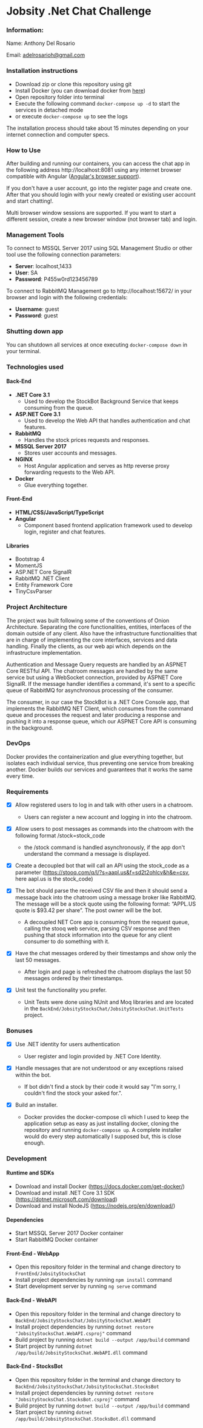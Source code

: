 # Jobsity .Net Chat Challenge

### Information:
Name: Anthony Del Rosario

Email: adelrosarioh@gmail.com 

### Installation instructions

- Download zip or clone this repository using git
- Install Docker (you can download docker from [here](https://docs.docker.com/get-docker/))
- Open repository folder into terminal
- Execute the following command `docker-compose up -d` to start the services in detached mode 
- or execute `docker-compose up` to see the logs

The installation process should take about 15 minutes depending on your internet connection and computer specs.

### How to Use

After building and running our containers, you can access the chat app in the following address http://localhost:8081 using any internet browser compatible with Angular ([Angular's browser support](https://angular.io/guide/browser-support)). 

If you don't have a user account, go into the register page and create one. After that you should login with your newly created or existing user account and start chatting!.

Multi browser window sessions are supported. If you want to start a different session, create a new browser window (not browser tab) and login.

### Management Tools 
To connect to MSSQL Server 2017 using SQL Management Studio or other tool use the following connection parameters:
- **Server**: localhost,1433
- **User**: SA
- **Password**: P455w0rd123456789

To connect to RabbitMQ Management go to http://localhost:15672/ in your browser and login with the following credentials:
- **Username**: guest
- **Password**: guest

### Shutting down app
You can shutdown all services at once executing `docker-compose down` in your terminal.

### Technologies used

#### Back-End

- **.NET Core 3.1**
    - Used to develop the StockBot Background Service that keeps consuming from the queue.
- **ASP.NET Core 3.1**
    - Used to develop the Web API that handles authentication and chat features.
- **RabbitMQ**
    - Handles the stock prices requests and responses.
- **MSSQL Server 2017**
    - Stores user accounts and messages.
- **NGINX**
    - Host Angular application and serves as http reverse proxy forwarding requests to the Web API.
- **Docker**
    - Glue everything together.

#### Front-End

- **HTML/CSS/JavaScript/TypeScript**
- **Angular**
    - Component based frontend application framework used to develop login, register and chat features.

#### Libraries

- Bootstrap 4
- MomentJS
- ASP.NET Core SignalR
- RabbitMQ .NET Client
- Entity Framework Core
- TinyCsvParser

### Project Architecture

The project was built following  some of the conventions of Onion Architecture. Separating the core functionalities, entities, interfaces of the domain outside of any client. Also have the infrastructure functionalities that are in charge of implementing the core interfaces, services and data handling. Finally the clients, as our web api which depends on the infrastructure implementation. 

Authentication and Message Query requests are handled by an ASPNET Core RESTful API. The chatroom messages are handled by the same service but using a WebSocket connection, provided by ASPNET Core SignalR. If the message handler identifies a command, it's sent to a specific queue of RabbitMQ for asynchronous processing of the consumer. 

The consumer, in our case the StockBot is a .NET Core Console app, that implements the RabbitMQ NET Client, which consumes from the command queue and processes the request and later producing a response and pushing it into a response queue, which our ASPNET Core API is consuming in the background. 

### DevOps

Docker provides the containerization and glue everything together, but isolates each individual service, thus preventing one service from breaking another. Docker builds our services and guarantees that it works the same every time.

### Requirements

- [x] Allow registered users to log in and talk with other users in a chatroom.
    - Users can register a new account and logging in into the chatroom.

- [x] Allow users to post messages as commands into the chatroom with the following format
/stock=stock_code
    - the /stock command is handled asynchronously, if the app don't understand the command a message is displayed.

- [x] Create a decoupled bot that will call an API using the stock_code as a parameter
(https://stooq.com/q/l/?s=aapl.us&f=sd2t2ohlcv&h&e=csv, here aapl.us is the
stock_code)

- [x] The bot should parse the received CSV file and then it should send a message back into
the chatroom using a message broker like RabbitMQ. The message will be a stock quote
using the following format: “APPL.US quote is $93.42 per share”. The post owner will be
the bot.

    - A decoupled NET Core app is consuming from the request queue, calling the stooq web service, parsing CSV response and then pushing that stock information into the queue for any client consumer to do something with it.

- [x] Have the chat messages ordered by their timestamps and show only the last 50
messages.
    - After login and page is refreshed the chatroom displays the last 50 messages ordered by their timestamps.

- [x] Unit test the functionality you prefer.
    - Unit Tests were done using NUnit and Moq libraries and are located in the `BackEnd/JobsityStocksChat/JobsityStocksChat.UnitTests` project.

### Bonuses

- [x] Use .NET identity for users authentication
    - User register and login provided by .NET Core Identity.

- [x] Handle messages that are not understood or any exceptions raised within the bot.
    - If bot didn't find a stock by their code it would say "I'm sorry, I couldn't find the stock your asked for.".

- [x] Build an installer.
    - Docker provides the docker-compose cli which I used to keep the application setup as easy as just installing docker, cloning the repository and running `docker-compose up`. A complete installer would do every step automatically I supposed but, this is close enough.

### Development 

#### Runtime and SDKs

- Download and install Docker (https://docs.docker.com/get-docker/)
- Download and install .NET Core 3.1 SDK (https://dotnet.microsoft.com/download)
- Download and install NodeJS (https://nodejs.org/en/download/)

#### Dependencies
- Start MSSQL Server 2017 Docker container
- Start RabbitMQ Docker container

#### Front-End - WebApp
- Open this repository folder in the terminal and change directory to `FrontEnd/JobsityStocksChat`
- Install project dependencies by running `npm install` command
- Start development server by running `ng serve` command

#### Back-End - WebAPI
- Open this repository folder in the terminal and change directory to `BackEnd/JobsityStocksChat/JobsityStocksChat.WebAPI`
- Install project dependencies by running `dotnet restore "JobsityStocksChat.WebAPI.csproj"` command
- Build project by running `dotnet build --output /app/build` command
- Start project by running `dotnet /app/build/JobsityStocksChat.WebAPI.dll` command

#### Back-End - StocksBot
- Open this repository folder in the terminal and change directory to `BackEnd/JobsityStocksChat/JobsityStocksChat.StocksBot`
- Install project dependencies by running `dotnet restore "JobsityStocksChat.StocksBot.csproj"` command
- Build project by running `dotnet build --output /app/build` command
- Start project by running `dotnet /app/build/JobsityStocksChat.StocksBot.dll` command
